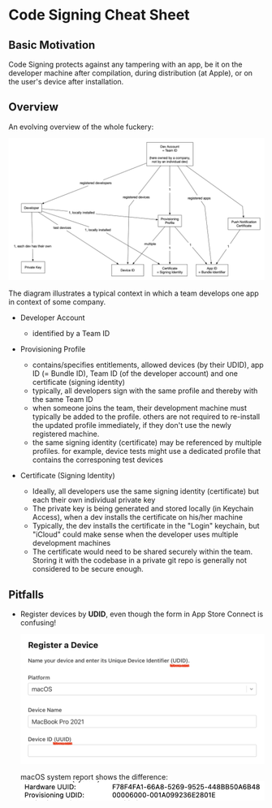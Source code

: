 # Code Signing Cheat Sheet

## Basic Motivation

Code Signing protects against any tampering with an app, be it on the developer machine after compilation, during distribution (at Apple), or on the user's device after installation.

## Overview

An evolving overview of the whole fuckery:

![](code-signing/Code_Signing_Fuckery.jpg)

The diagram illustrates a typical context in which a team develops one app in context of some company.

* Developer Account
    * identified by a Team ID

* Provisioning Profile
    * contains/specifies entitlements, allowed devices (by their UDID), app ID (= Bundle ID), Team ID (of the developer account) and one certificate (signing identity)
    * typically, all developers sign with the same profile and thereby with the same Team ID
    * when someone joins the team, their development machine must typically be added to the profile. others are not required to re-install the updated profile immediately, if they don't use the newly registered machine.
    * the same signing identity (certificate) may be referenced by multiple profiles. for example, device tests might use a dedicated profile that contains the corresponing test devices

* Certificate (Signing Identity)
    * Ideally, all developers use the same signing identity (certificate) but each their own individual private key
    * The private key is being generated and stored locally (in Keychain Access), when a dev installs the certificate on his/her machine
    * Typically, the dev installs the certificate in the "Login" keychain, but "iCloud" could make sense when the developer uses multiple development machines
    * The certificate would need to be shared securely within the team. Storing it with the codebase in a private git repo is generally not considered to be secure enough.


## Pitfalls

* Register devices by **UDID**, even though the form in App Store Connect is confusing!

    ![](code-signing/use-udid.png)

	macOS system report shows the difference:
	![](code-signing/uuid-vs-udid.png)